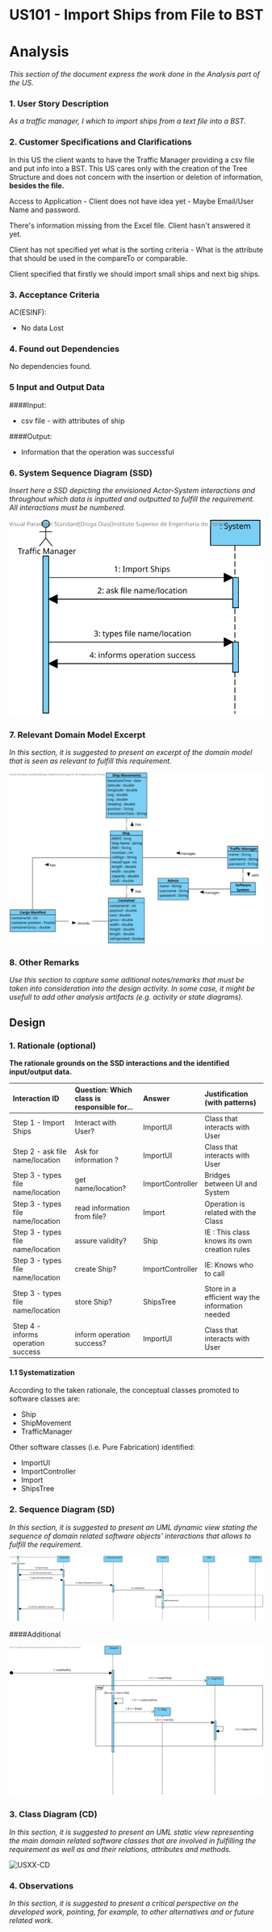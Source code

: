 # US101 - Import Ships from File to BST

# Analysis

*This section of the document express the work done in the Analysis part of the US.*

### 1. User Story Description

*As a traffic manager, I which to import ships from a text file into a BST.*

### 2. Customer Specifications and Clarifications 

In this US the client wants to have the Traffic Manager providing a csv file and put info into a BST. This US cares only with the creation of the Tree Structure and does not concern with the insertion or deletion of information, **besides the file.** 

Access to Application - Client does not have idea yet - Maybe Email/User Name and password.

There's information missing from the Excel file. Client hasn't answered it yet.

Client has not specified yet what is the sorting criteria - What is the attribute that should be used in the compareTo or comparable.

Client specified that firstly we should import small ships and next big ships.
### 3. Acceptance Criteria

AC(ESINF):
* No data Lost

### 4. Found out Dependencies

No dependencies found.

### 5 Input and Output Data

####Input:
* csv file - with attributes of ship


####Output:
* Information that the operation was successful 

### 6. System Sequence Diagram (SSD)

*Insert here a SSD depicting the envisioned Actor-System interactions and throughout which data is inputted and outputted to fulfill the requirement. All interactions must be numbered.*

![US101-SSD](US101-SSD.svg)


### 7. Relevant Domain Model Excerpt 
*In this section, it is suggested to present an excerpt of the domain model that is seen as relevant to fulfill this requirement.* 

![US101-MD](US101-MD.svg)

### 8. Other Remarks

*Use this section to capture some aditional notes/remarks that must be taken into consideration into the design activity. In some case, it might be usefull to add other analysis artifacts (e.g. activity or state diagrams).* 



## Design 

### 1. Rationale (optional)

**The rationale grounds on the SSD interactions and the identified input/output data.**

| Interaction ID | Question: Which class is responsible for... | Answer  | Justification (with patterns)  |
|:-------------  |:--------------------- |:------------|:---------------------------- |
| Step 1 - Import Ships	 |				Interact with User?		 |    ImportUI         |    Class that interacts with User                          |
| Step 2 - ask file name/location 		 |			Ask for information	?			 |   ImportUI          |    Class that interacts with User                          |
| Step 3 - types file name/location 		 |			get name/location?				 |      ImportController       | Bridges between UI and System                             |
| Step 3 - types file name/location 		 |			read information from file?				 |      Import       |   Operation is related with the Class                           |
| Step 3 - types file name/location 		 |			assure validity?				 |     Ship        |    IE : This class knows its own creation rules                          |
| Step 3 - types file name/location 		 |			create Ship?				 |    ImportController         |    IE: Knows who to call                      |
| Step 3 - types file name/location 		 |			store Ship?				 |    ShipsTree         |       Store in a efficient way the information needed                       |
| Step 4 - informs operation success 		 |			inform operation success?				 |    ImportUI         |        Class that interacts with User                        |


#### 1.1 Systematization 

According to the taken rationale, the conceptual classes promoted to software classes are: 

 * Ship
* ShipMovement
* TrafficManager



Other software classes (i.e. Pure Fabrication) identified: 
 * ImportUI  
 * ImportController
* Import
* ShipsTree

### 2. Sequence Diagram (SD)

*In this section, it is suggested to present an UML dynamic view stating the sequence of domain related software objects' interactions that allows to fulfill the requirement.* 

![US101-SD](US101-SD.svg)

####Additional

![readCreateInsert](readCreateInsert.svg)

### 3. Class Diagram (CD)

*In this section, it is suggested to present an UML static view representing the main domain related software classes that are involved in fulfilling the requirement as well as and their relations, attributes and methods.*

![USXX-CD](USXX-CD.svg)

### 4. Observations

*In this section, it is suggested to present a critical perspective on the developed work, pointing, for example, to other alternatives and or future related work.*





